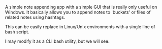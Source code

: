 A simple note appending app with a simple GUI that is really only useful on Windows. It basically allows you to append notes to 'buckets' or files of related notes using hashtags. 

This can be easily replace in Linux/Unix environments with a single line of bash script. 

I may modify it as a CLI bash utility, but we will see.